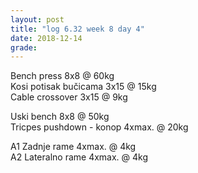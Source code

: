 ```yaml
---
layout: post
title: "log 6.32 week 8 day 4"
date: 2018-12-14
grade:
---
```


Bench press 8x8 @ 60kg     
Kosi potisak bučicama 3x15 @ 15kg  
Cable crossover 3x15 @ 9kg   

Uski bench 8x8 @ 50kg   
Tricpes pushdown - konop 4xmax. @ 20kg   

A1 Zadnje rame 4xmax. @ 4kg  
A2 Lateralno rame 4xmax. @ 4kg  
